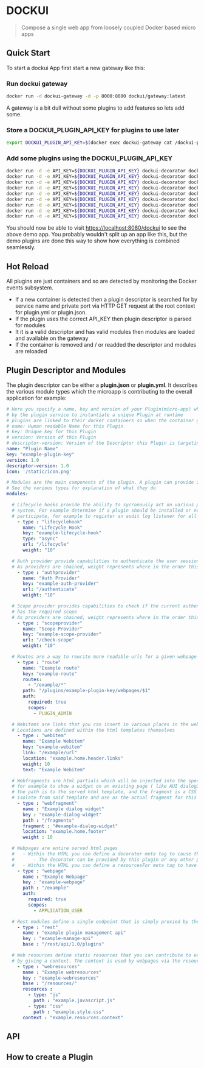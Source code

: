 # DOCKUI

> Compose a single web app from loosely coupled Docker based micro apps

## Quick Start
To start a dockui App first start a new gateway like this:

### Run dockui gateway
```bash
docker run -d dockui-gateway -d -p 8000:8080 dockui/gateway:latest
```

A gateway is a bit dull without some plugins to add features so lets add some.

### Store a DOCKUI_PLUGIN_API_KEY for plugins to use later
```bash
export DOCKUI_PLUGIN_API_KEY=$(docker exec dockui-gateway cat /dockui-plugin-api-key)
```

### Add some plugins using the DOCKUI_PLUGIN_API_KEY
```bash
docker run -d -e API_KEY=${DOCKUI_PLUGIN_API_KEY} dockui-decorator dockui/demo-authprovider
docker run -d -e API_KEY=${DOCKUI_PLUGIN_API_KEY} dockui-decorator dockui/demo-scopeprovider
docker run -d -e API_KEY=${DOCKUI_PLUGIN_API_KEY} dockui-decorator dockui/demo-route
docker run -d -e API_KEY=${DOCKUI_PLUGIN_API_KEY} dockui-decorator dockui/demo-webpage-decorator
docker run -d -e API_KEY=${DOCKUI_PLUGIN_API_KEY} dockui-decorator dockui/demo-webpage-decorated
docker run -d -e API_KEY=${DOCKUI_PLUGIN_API_KEY} dockui-decorator dockui/demo-webfragment
docker run -d -e API_KEY=${DOCKUI_PLUGIN_API_KEY} dockui-decorator dockui/demo-webitem
docker run -d -e API_KEY=${DOCKUI_PLUGIN_API_KEY} dockui-decorator dockui/demo-rest
docker run -d -e API_KEY=${DOCKUI_PLUGIN_API_KEY} dockui-decorator dockui/demo-resource
```

You should now be able to visit <https://localhost:8080/dockui> to see the above demo app. You probably wouldn't
split up an app like this, but the demo plugins are done this way to show how everything is combined seamlessly.

## Hot Reload
All plugins are just containers and so are detected by monitoring the Docker events subsystem.

- If a new container is detected then a plugin descriptor is searched for by service name and private port via HTTP GET request at the root context for plugin.yml or plugin.json.
- If the plugin uses the correct API_KEY then plugin descriptor is parsed for modules
- It it is a valid descriptor and has valid modules then modules are loaded and available on the gateway
- If the container is removed and / or readded the descriptor and modules are reloaded

## Plugin Descriptor and Modules

The plugin descriptor can be either a **plugin.json** or **plugin.yml**. It describes the various module types which the microapp is contributing to the overall application for example:

```yml
# Here you specify a name, key and version of your Plugin(micro-app) which is used
# by the plugin service to instantiate a unique Plugin at runtime
# plugins are linked to their docker containers so when the container goes down the plugin is removed
# name: Human readable Name for this Plugin
# key: Unique key for this Plugin
# version: Version of this Plugin
# descriptor-version: Version of the Descriptor this Plugin is targeting.
name: "Plugin Name"
key: "example-plugin-key"
version: 1.0
descriptor-version: 1.0
icon: '/static/icon.png'

# Modules are the main components of the plugin. A plugin can provide zero or more modules to the system.
# See the various types for explanation of what they do
modules:

  # Lifecycle hooks provide the ability to sycronously act on various parts of the plugin
  # system. For example determine if a plugin should be installed or not. Or asynconrously
  # participate, for example to register an audit log listener for all events.
    - type : "lifecyclehook"
      name: "Lifecycle Hook"
      key: "example-lifecycle-hook"
      type: "async"
      url: "/lifecycle"
      weight: "10"

  # Auth provider provide capabilities to authenticate the user session
  # As providers are chained, weight represents where in the order this will fire
    - type : "authprovider"
      name: "Auth Provider"
      key: "example-auth-provider"
      url: "/authenticate"
      weight: "10"

  # Scope provider provides capabilities to check if the current authenticated user
  # has the required scope
  # As providers are chained, weight represents where in the order this will fire
    - type : "scopeprovider"
      name: "Scope Provider"
      key: "example-scope-provider"
      url: "/check-scope"
      weight: "10"

  # Routes are a way to rewrite more readable urls for a given webpage or resource
    - type : "route"
      name: "Example route"
      key: "example-route"
      routes:
        - "/example/*"
      path: "/plugins/example-plugin-key/webpages/$1"
      auth:
        required: true
        scopes:
          - PLUGIN_ADMIN

  # Webitems are links that you can insert in various places in the webapp
  # Locations are defined within the html templates themselves
    - type : "webitem"
      name: "Example Webitem"
      key: "example-webitem"
      link: "/example/url"
      location: "example.home.header.links"
      weight: 10
      text: "Example Webitem"

  # Webfragments are html partials which will be injected into the specified location
  # for example to show a widget on an existing page ( like AUI dialog2 hidden dialog html )
  # the path is to the served html template, and the fragment is a CSS selector for a single element to
  # isolate from said template and use as the actual fragment for this module
    - type : "webfragment"
      name : "Example dialog widget"
      key : "example-dialog-widget"
      path : "/fragments"
      fragment : "#example-dialog-widget"
      location: "example.home.footer"
      weight : 10

  # Webpages are entire served html pages
  #   - Within the HTML you can define a decorator meta tag to cause the page to be decorated before serving
  #       - The decorator can be provided by this plugin or any other plugin
  #   - Within the HTML you can define a resourcesFor meta tag to have static resources injected from contributing plugins
    - type : "webpage"
      name : "Example Webpage"
      key : "example-webpage"
      path : "/example"
      auth:
        required: true
        scopes:
          - APPLICATION_USER

  # Rest modules define a single endpoint that is simply proxied by the main api gateway
    - type : "rest"
      name : "example plugin management api"
      key : "example-manage-api"
      base : "/rest/api/1.0/plugins"

  # Web resources define static resources that you can contribute to existing webpages
  # by giving a context. The context is used by webpages via the resourcesFor Meta tag
    - type : "webresources"
      name : "Example webresources"
      key : "example-webresources"
      base : "/resources/"
      resources :
        - type: "js"
          path : "example.javascript.js"
        - type: "css"
          path : "example.style.css"
      context : "example.resources.context"
```

## API
## How to create a Plugin
